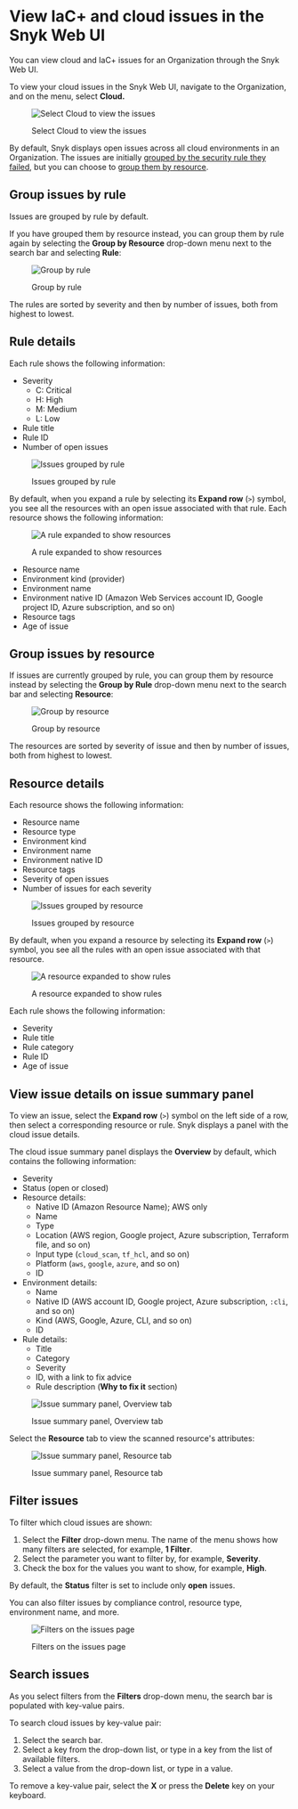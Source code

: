 # View IaC+ and cloud issues in the Snyk Web UI

You can view cloud and IaC+ issues for an Organization through the Snyk Web UI.

To view your cloud issues in the Snyk Web UI, navigate to the Organization, and on the menu, select **Cloud.**

<figure><img src="../../../../.gitbook/assets/snyk-cloud-access-issues-page-3.png" alt="Select Cloud to view the issues"><figcaption><p>Select Cloud to view the issues</p></figcaption></figure>

By default, Snyk displays open issues across all cloud environments in an Organization. The issues are initially [grouped by the security rule they failed](view-iac+-and-cloud-issues-in-the-snyk-web-ui.md#group-cloud-issues-by-rule), but you can choose to [group them by resource](view-iac+-and-cloud-issues-in-the-snyk-web-ui.md#group-cloud-issues-by-resource).

## Group issues by rule

Issues are grouped by rule by default.

If you have grouped them by resource instead, you can group them by rule again by selecting the **Group by Resource** drop-down menu next to the search bar and selecting **Rule**:

<figure><img src="../../../../.gitbook/assets/snyk-cloud-how-to-group-by-rule-3.png" alt="Group by rule"><figcaption><p>Group by rule</p></figcaption></figure>

The rules are sorted by severity and then by number of issues, both from highest to lowest.

## Rule details

Each rule shows the following information:

* Severity
  * C: Critical
  * H: High
  * M: Medium
  * L: Low
* Rule title
* Rule ID
* Number of open issues

<figure><img src="../../../../.gitbook/assets/snyk-cloud-grouped-by-rule-3.png" alt="Issues grouped by rule"><figcaption><p>Issues grouped by rule</p></figcaption></figure>

By default, when you expand a rule by selecting its **Expand row** (`>`) symbol, you see all the resources with an open issue associated with that rule. Each resource shows the following information:

<figure><img src="../../../../.gitbook/assets/snyk-cloud-grouped-by-rule-resource-4.png" alt="A rule expanded to show resources"><figcaption><p>A rule expanded to show resources</p></figcaption></figure>

* Resource name
* Environment kind (provider)
* Environment name
* Environment native ID (Amazon Web Services account ID, Google project ID, Azure subscription, and so on)
* Resource tags
* Age of issue

## Group issues by resource

If issues are currently grouped by rule, you can group them by resource instead by selecting the **Group by Rule** drop-down menu next to the search bar and selecting **Resource**:

<figure><img src="../../../../.gitbook/assets/snyk-cloud-how-to-group-by-resource-3.png" alt="Group by resource"><figcaption><p>Group by resource</p></figcaption></figure>

The resources are sorted by severity of issue and then by number of issues, both from highest to lowest.

## Resource details

Each resource shows the following information:

* Resource name
* Resource type
* Environment kind
* Environment name
* Environment native ID
* Resource tags
* Severity of open issues
* Number of issues for each severity

<figure><img src="../../../../.gitbook/assets/snyk-cloud-grouped-by-resource-3.png" alt="Issues grouped by resource"><figcaption><p>Issues grouped by resource</p></figcaption></figure>

By default, when you expand a resource by selecting its **Expand row** (`>`) symbol, you see all the rules with an open issue associated with that resource.

<figure><img src="../../../../.gitbook/assets/snyk-cloud-grouped-by-resource-rule-4.png" alt="A resource expanded to show rules"><figcaption><p>A resource expanded to show rules</p></figcaption></figure>

Each rule shows the following information:

* Severity
* Rule title
* Rule category
* Rule ID
* Age of issue

## View issue details on issue summary panel

To view an issue, select the **Expand row** (`>`) symbol on the left side of a row, then select a corresponding resource or rule. Snyk displays a panel with the cloud issue details.

The cloud issue summary panel displays the **Overview** by default, which contains the following information:

* Severity
* Status (open or closed)
* Resource details:
  * Native ID (Amazon Resource Name); AWS only
  * Name
  * Type
  * Location (AWS region, Google project, Azure subscription, Terraform file, and so on)
  * Input type (`cloud_scan`, `tf_hcl`, and so on)
  * Platform (`aws`, `google`, `azure`, and so on)
  * ID
* Environment details:
  * Name
  * Native ID (AWS account ID, Google project, Azure subscription, `:cli`, and so on)
  * Kind (AWS, Google, Azure, CLI, and so on)
  * ID
* Rule details:
  * Title
  * Category
  * Severity
  * ID, with a link to fix advice
  * Rule description (**Why to fix it** section)

<figure><img src="../../../../.gitbook/assets/snyk-cloud-issue-panel-overview-2.png" alt="Issue summary panel, Overview tab"><figcaption><p>Issue summary panel, Overview tab</p></figcaption></figure>

Select the **Resource** tab to view the scanned resource's attributes:

<figure><img src="../../../../.gitbook/assets/snyk-cloud-issue-panel-resource-2.png" alt="Issue summary panel, Resource tab"><figcaption><p>Issue summary panel, Resource tab</p></figcaption></figure>

## Filter issues

To filter which cloud issues are shown:

1. Select the **Filter** drop-down menu. The name of the menu shows how many filters are selected, for example, **1 Filter**.
2. Select the parameter you want to filter by, for example, **Severity**.
3. Check the box for the values you want to show, for example, **High**.

By default, the **Status** filter is set to include only **open** issues.

You can also filter issues by compliance control, resource type, environment name, and more.

<figure><img src="../../../../.gitbook/assets/snyk-cloud-issue-filters-4.png" alt="Filters on the issues page"><figcaption><p>Filters on the issues page</p></figcaption></figure>

## Search issues

As you select filters from the **Filters** drop-down menu, the search bar is populated with key-value pairs.

To search cloud issues by key-value pair:

1. Select the search bar.
2. Select a key from the drop-down list, or type in a key from the list of available filters.
3. Select a value from the drop-down list, or type in a value.

To remove a key-value pair, select the **X** or press the **Delete** key on your keyboard.
